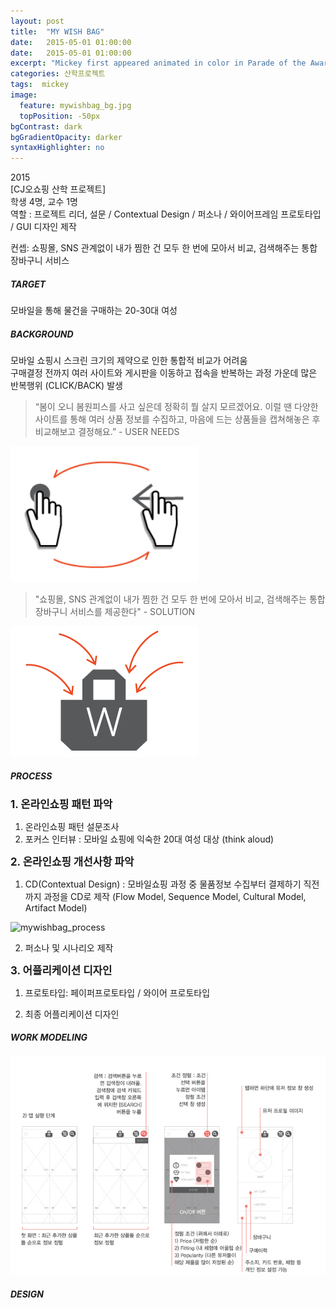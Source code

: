 ```yaml
---
layout: post
title:  "MY WISH BAG"
date:   2015-05-01 01:00:00
date:   2015-05-01 01:00:00
excerpt: "Mickey first appeared animated in color in Parade of the Award Nominees in 1932, however the film strip was..."
categories: 산학프로젝트
tags:  mickey
image:
  feature: mywishbag_bg.jpg
  topPosition: -50px
bgContrast: dark
bgGradientOpacity: darker
syntaxHighlighter: no
---
```


2015 <br/>
[CJ오쇼핑 산학 프로젝트] <br/>
학생 4명, 교수 1명 <br/>
역할 : 프로젝트 리더, 설문 / Contextual Design / 퍼소나 / 와이어프레임 프로토타입 / GUI 디자인 제작 <br/>

컨셉: 쇼핑몰, SNS 관계없이 내가 찜한 건 모두 한 번에 모아서 비교, 검색해주는 통합 장바구니 서비스<br/>

<h5><span> TARGET </span></h5>
모바일을 통해 물건을 구매하는 20-30대 여성

<h5><span> BACKGROUND </span> </h5>

모바일 쇼핑시 스크린 크기의 제약으로 인한 통합적 비교가 어려움 <br/>
구매결정 전까지 여러 사이트와 게시판을 이동하고 접속을 반복하는 과정 가운데 많은 반복행위 (CLICK/BACK) 발생 <br/>
<blockquote class="smallQuote">“봄이 오니 봄원피스를 사고 싶은데 정확히 뭘 살지 모르겠어요. 이럴 땐 다양한 사이트를 통해 여러 상품 정보를 수집하고, 마음에 드는 상품들을 캡쳐해놓은 후 비교해보고 결정해요.” - USER NEEDS</blockquote>

<img src="../assets/images/posts/mywishbag_problem1.png" alt= "mywishbagproblem" style="width: 300px;">

<blockquote class="smallQuote"> "쇼핑몰, SNS 관계없이 내가 찜한 건 모두 한 번에 모아서 비교, 검색해주는 통합 장바구니 서비스를 제공한다" - SOLUTION </blockquote>

<img src="../assets/images/posts/mywishbag_problem2.png" alt= "mywishbag_solution" style="width: 300px;">

<h5> <span> PROCESS </span> </h5>

<strong><big> 1. 온라인쇼핑 패턴 파악 </big> </strong> <br/>

1) 온라인쇼핑 패턴 설문조사 <br/>
2) 포커스 인터뷰 : 모바일 쇼핑에 익숙한 20대 여성 대상 (think aloud)
<div class="img img--fullContainer img--8xLeading" style="background-image: url({{ site.baseurl_posts_img }}mywishbag_process1.png);" alt= "mywishbag_prototype"></div>

<strong><big> 2. 온라인쇼핑 개선사항 파악 </big> </strong> <br/>

1) CD(Contextual Design) : 모바일쇼핑 과정 중 물품정보 수집부터 결제하기 직전까지 과정을 CD로 제작 (Flow Model, Sequence Model, Cultural Model, Artifact Model)<br/>
<img src="../assets/images/posts/mywishbag_process2.png" alt= "mywishbag_process" style="width: 300px;">

2) 퍼소나 및 시나리오 제작 <br/>

<strong> <big> 3. 어플리케이션 디자인 </big> </strong> <br/>

1) 프로토타입: 페이퍼프로토타입 / 와이어 프로토타입

<div class="img img--fullContainer img--7xLeading" style="background-image: url({{ site.baseurl_posts_img }}mywishbag_process3.png);" alt= "mywishbag_prototype"></div>

2) 최종 어플리케이션 디자인

<h5> <span> WORK MODELING </span> </h5>

<img src="../assets/images/posts/mywishbag_workmodeling_02.jpg" alt= "mywishbag_solution" style="width: 600px;">
<div class="img img--15xLeading" style="background-image: url({{ site.baseurl_posts_img }}mywishbag_workmodeling_01.jpg);"></div> 
<div class="img img--15xLeading" style="background-image: url({{ site.baseurl_posts_img }}mywishbag_workmodeling_02.jpg);"></div> 
<div class="img img--15xLeading" style="background-image: url({{ site.baseurl_posts_img }}mywishbag_workmodeling_03.jpg);"></div>

<h5> <span> DESIGN </span> </h5>

<div class="img img--fullContainer img--15xLeading" style="background-image: url({{ site.baseurl_posts_img }}mywishbag_design_01.jpg);"></div>
<div class="img img--fullContainer img--15xLeading" style="background-image: url({{ site.baseurl_posts_img }}mywishbag_design_02.jpg);"></div>